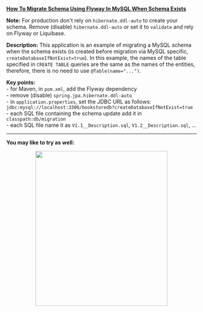
**[How To Migrate Schema Using Flyway In MySQL When Schema Exists](https://github.com/AnghelLeonard/Hibernate-SpringBoot/tree/master/HibernateSpringBootFlywayMySQLQuick)**

**Note:** For production don't rely on `hibernate.ddl-auto` to create your schema. Remove (disable) `hibernate.ddl-auto` or set it to `validate` and rely on Flyway or Liquibase.

**Description:** This application is an example of migrating a MySQL schema when the schema exists (is created before migration via MySQL specific, `createDatabaseIfNotExist=true`). In this example, the names of the table specified in `CREATE TABLE` queries are the same as the names of the entities, therefore, there is no need to use `@Table(name="...")`.

**Key points:**\
     - for Maven, in `pom.xml`, add the Flyway dependency\
     - remove (disable) `spring.jpa.hibernate.ddl-auto`\
     - in `application.properties`, set the JDBC URL as follows: `jdbc:mysql://localhost:3306/bookstoredb?createDatabaseIfNotExist=true`\
     - each SQL file containing the schema update add it in `classpath:db/migration`\
     - each SQL file name it as `V1.1__Description.sql`, `V1.2__Description.sql`, ...

-------------------------------

**You may like to try as well:**
<a href="https://leanpub.com/java-persistence-performance-illustrated-guide"><p align="center"><img src="https://github.com/AnghelLeonard/Hibernate-SpringBoot/blob/master/Java%20Persistence%20Performance%20Illustrated%20Guide.jpg" height="410" width="350"/></p></a>

